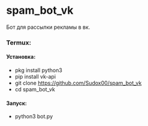 # spam_bot_vk
Бот для рассылки рекламы в вк.


### Termux:

#### Установка:
- pkg install python3
- pip install vk-api
- git clone https://github.com/Sudox00/spam_bot_vk
- cd spam_bot_vk
#### Запуск:
- python3 bot.py
